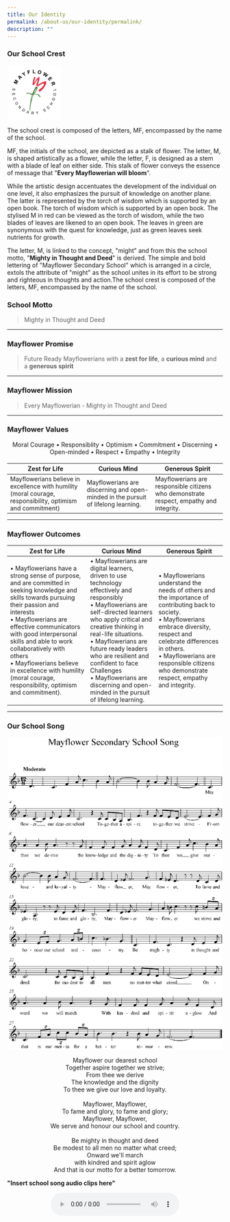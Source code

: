 ```yaml
---
title: Our Identity
permalink: /about-us/our-identity/permalink/
description: ""
---
```

### Our School Crest
<img src="/images/crest.svg" style="width:25%">

The school crest is composed of the letters, MF, encompassed by the name of the school.

MF, the initials of the school, are depicted as a stalk of flower. The letter, M, is shaped artistically as a flower, while the letter, F, is designed as a stem with a blade of leaf on either side. This stalk of flower conveys the essence of message that "**Every Mayflowerian will bloom**".

While the artistic design accentuates the development of the individual on one level, it also emphasizes the pursuit of knowledge on another plane. The latter is represented by the torch of wisdom which is supported by an open book. The torch of wisdom which is supported by an open book. The stylised M in red can be viewed as the torch of wisdom, while the two blades of leaves are likened to an open book. The leaves in green are synonymous with the quest for knowledge, just as green leaves seek nutrients for growth.

The letter, M, is linked to the concept, "might" and from this the school motto, "**Mighty in Thought and Deed**" is derived. The simple and bold lettering of "Mayflower Secondary School" which is arranged in a circle, extols the attribute of "might" as the school unites in its effort to be strong and righteous in thoughts and action.The school crest is composed of the letters, MF, encompassed by the name of the school.

### School Motto

> Mighty in Thought and Deed

----
  


### Mayflower Promise

> Future Ready Mayflowerians with a **zest for life**, a **curious mind** and a **generous spirit**

------

  

### Mayflower Mission

> Every Mayflowerian - Mighty in Thought and Deed

-----

### Mayflower Values

<div align=center style="margin-bottom:18px">Moral Courage • Responsiblity • Optimism • Commitment • Discerning • Open-minded • Respect • Empathy • Integrity</div>



| Zest for Life | Curious Mind | Generous Spirit |
| --- | --- | --- |
| Mayflowerians believe in excellence with humility (moral courage, responsibility, optimism and commitment) | Mayflowerians are discerning and open-minded in the pursuit of lifelong learning. | Mayflowerians are responsible citizens who demonstrate respect, empathy and integrity. |

----
### Mayflower Outcomes

| Zest for Life | Curious Mind | Generous Spirit |
| --- | --- | --- |
| • Mayflowerians have a strong sense of purpose, and are committed in seeking knowledge and skills towards pursuing their passion and interests<br> • Mayflowerians are effective communicators with good interpersonal skills and able to work collaboratively with others<br>• Mayflowerians believe in excellence with humility (moral courage, responsibility, optimism and commitment).| • Mayflowerians are digital learners, driven to use technology effectively and responsibly<br> •  Mayflowerians are self-directed learners who apply critical and creative thinking in real-life situations. <br> •  Mayflowerians are future ready leaders who are resilient and confident to face Challenges<br> •   Mayflowerians are discerning and open-minded in the pursuit of lifelong learning. | •   Mayflowerians understand the needs of others and the importance of contributing back to society.<br> • Mayflowerians embrace diversity, respect and celebrate differences in others. <br> •  Mayflowerians are responsible citizens who demonstrate respect, empathy and integrity. |

----

### Our School Song

![](/images/song.png)

<div align=center>
Mayflower our dearest school <br>
Together aspire together we strive; <br>  
From thee we derive  <br>
The knowledge and the dignity  <br>
To thee we give our love and loyalty.<br><br>
Mayflower, Mayflower,  <br>
To fame and glory, to fame and glory;  <br>
Mayflower, Mayflower,  <br>
We serve and honour our school and country.<br><br>
Be mighty in thought and deed  <br>
Be modest to all men no matter what creed;  <br>
Onward we'll march  <br>
with kindred and spirit aglow  <br>
And that is our motto for a better tomorrow.
</div>

**"Insert school song audio clips here"**
<div align="center"><audio controls="" class="">
  <source src="https://cdn.glitch.global/6d9daef8-c4d6-4fa8-a80c-36129213ce64/MFSS%20School%20Song%20w%20Vocal.mp3?v=1678030174437" type="audio/mpeg">
Your browser does not support the audio element.
  </audio>
</div>